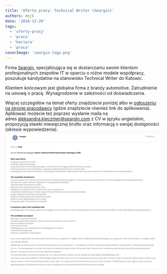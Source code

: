 ```yaml
---
title: 'Oferta pracy: Technical Writer (Seargin)'
authors: mojk
date: '2018-12-20'
tags:
  - 'oferty-pracy'
  - 'praca'
  - 'kariera'
  - 'praca'
coverImage: 'seargin-logo.png'
---
```


Firma [Seargin](https://seargin.com/pl/), specjalizująca się w dostarczaniu
swoim klientom profesjonalnych zespołów IT w oparciu o różne modele współpracy,
poszukuje kandydatów na stanowisko Technical Writer do Katowic.

<!--truncate-->

Klientem końcowym jest globalna firma z branży automotive. Zatrudnienie na umowę
o pracę. Wynagrodzenie w zależności od doświadczenia.

Więcej szczegółów na temat oferty znajdziecie poniżej albo
w [ogłoszeniu na stronie pracodawcy](https://seargin.com/en/job/digital-it-senior-technical-writer-information-developer-cvb-2/) (gdzie
znajdziecie również link do aplikowania). Aplikować możecie też poprzez wysłanie
maila na
adres [aleksandra.kieczmer@seargin.com](mailto:aleksandra.kieczmer@seargin.com) z
CV w języku angielskim, propozycją stawki miesięcznej brutto oraz informacją o
swojej dostępności (okresie
wypowiedzenia).![](images/seargin_tech_writer_katowice.png)
